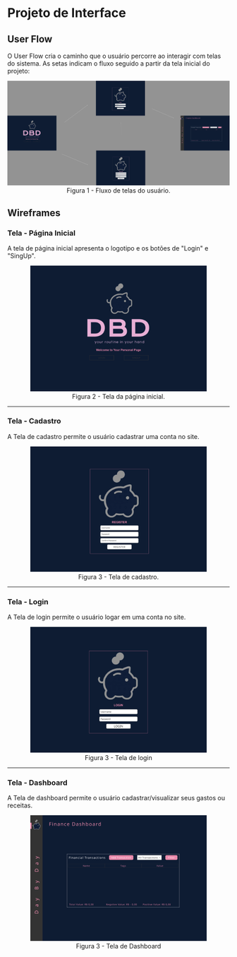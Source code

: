 
# Projeto de Interface

## User Flow

O User Flow cria o caminho que o usuário percorre ao interagir com telas do sistema. As setas indicam o fluxo seguido a partir da tela inicial do projeto:

<div align="center">
<img src="img/Fluxo.png" width="700px" /> <br>
Figura 1 - Fluxo de telas do usuário.
</div>

## Wireframes

### Tela - Página Inicial
<p>A tela de página inicial apresenta o logotipo e os botões de "Login" e "SingUp".</p>

<div align="center">
<img src="img/indexPage.png" width="400px" /> <br>
Figura 2 - Tela da página inicial.
</div> 

<hr>

### Tela - Cadastro
<p>A Tela de cadastro permite o usuário cadastrar uma conta no site.</p>

<div align="center">
<img src="img/RegisterPage.png" width="400px" /> <br>
Figura 3 - Tela de cadastro.
</div>

<hr>

### Tela - Login
<p>A Tela de login permite o usuário logar em uma conta no site.</p>

<div align="center">
<img src="img/LoginPage.png" width="400px" /> <br>
Figura 3 - Tela de login
</div> 

<hr>

### Tela - Dashboard
<p>A Tela de dashboard permite o usuário cadastrar/visualizar seus gastos ou receitas.</p>

<div align="center">
<img src="img/DashboardPage.png" width="400px" /> <br>
Figura 3 - Tela de Dashboard
</div> 
